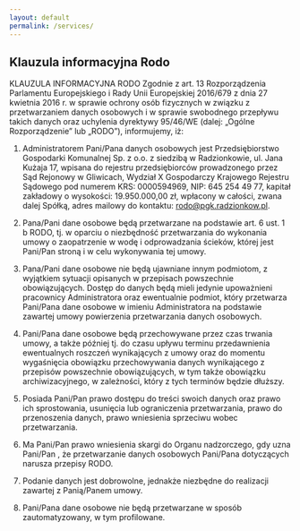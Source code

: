 ```yaml
---
layout: default
permalink: /services/
---
```


## Klauzula informacyjna Rodo

KLAUZULA INFORMACYJNA RODO
Zgodnie z art. 13 Rozporządzenia Parlamentu Europejskiego i Rady Unii Europejskiej
2016/679 z dnia 27 kwietnia 2016 r. w sprawie ochrony osób fizycznych w związku
z przetwarzaniem danych osobowych i w sprawie swobodnego przepływu takich danych
oraz uchylenia dyrektywy 95/46/WE (dalej: „Ogólne Rozporządzenie” lub „RODO”),
informujemy, iż:

1. Administratorem Pani/Pana danych osobowych jest Przedsiębiorstwo Gospodarki
   Komunalnej Sp. z o.o. z siedzibą w Radzionkowie, ul. Jana Kużaja 17, wpisana
   do rejestru przedsiębiorców prowadzonego przez Sąd Rejonowy w Gliwicach,
   Wydział X Gospodarczy Krajowego Rejestru Sądowego pod numerem KRS:
   0000594969, NIP: 645 254 49 77, kapitał zakładowy o wysokości: 19.950.000,00 zł,
   wpłacony w całości, zwana dalej Spółką, adres mailowy do kontaktu:
   rodo@pgk.radzionkow.pl.

2. Pana/Pani dane osobowe będą przetwarzane na podstawie art. 6 ust. 1 b RODO,
   tj. w oparciu o niezbędność przetwarzania do wykonania umowy o zaopatrzenie w wodę
   i odprowadzania ścieków, której jest Pani/Pan stroną i w celu wykonywania tej umowy.

3. Pana/Pani dane osobowe nie będą ujawniane innym podmiotom, z wyjątkiem sytuacji
   opisanych w przepisach powszechnie obowiązujących. Dostęp do danych będą mieli
   jedynie upoważnieni pracownicy Administratora oraz ewentualnie podmiot,
   który przetwarza Pani/Pana dane osobowe w imieniu Administratora na podstawie
   zawartej umowy powierzenia przetwarzania danych osobowych.

4. Pani/Pana dane osobowe będą przechowywane przez czas trwania umowy, a także
   później tj. do czasu upływu terminu przedawnienia ewentualnych roszczeń
   wynikających z umowy oraz do momentu wygaśnięcia obowiązku przechowywania
   danych wynikającego z przepisów powszechnie obowiązujących, w tym także
   obowiązku archiwizacyjnego, w zależności, który z tych terminów będzie dłuższy.

5. Posiada Pani/Pan prawo dostępu do treści swoich danych oraz prawo ich sprostowania,
   usunięcia lub ograniczenia przetwarzania, prawo do przenoszenia danych,
   prawo wniesienia sprzeciwu wobec przetwarzania.

6. Ma Pani/Pan prawo wniesienia skargi do Organu nadzorczego, gdy uzna Pani/Pan ,
   że przetwarzanie danych osobowych Pani/Pana dotyczących narusza przepisy RODO.

7. Podanie danych jest dobrowolne, jednakże niezbędne do realizacji zawartej
   z Panią/Panem umowy.

8. Pani/Pana dane osobowe nie będą przetwarzane w sposób zautomatyzowany,
   w tym profilowane.
